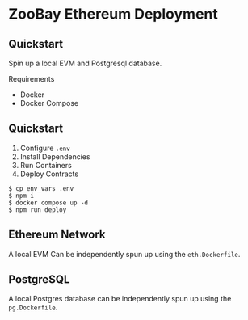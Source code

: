 # ZooBay Ethereum Deployment

## Quickstart

Spin up a local EVM and Postgresql database.

Requirements
- Docker
- Docker Compose


## Quickstart

1. Configure `.env`
2. Install Dependencies
3. Run Containers
4. Deploy Contracts

```
$ cp env_vars .env
$ npm i
$ docker compose up -d
$ npm run deploy
```

## Ethereum Network
A local EVM Can be independently spun up using the `eth.Dockerfile`.

## PostgreSQL
A local Postgres database can be independently spun up using the `pg.Dockerfile`.
